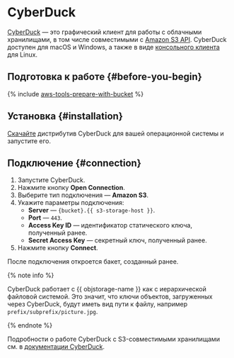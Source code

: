 # CyberDuck

[CyberDuck](https://cyberduck.io/) — это графический клиент для работы с облачными хранилищами, в том числе совместимыми с [Amazon S3 API](../../glossary/s3.md). CyberDuck доступен для macOS и Windows, а также в виде [консольного клиента](https://duck.sh/) для Linux.

## Подготовка к работе {#before-you-begin}

{% include [aws-tools-prepare-with-bucket](../../_includes/aws-tools/aws-tools-prepare-with-bucket.md) %}

## Установка {#installation}

[Скачайте](https://cyberduck.io/download/) дистрибутив CyberDuck для вашей операционной системы и запустите его.

## Подключение {#connection}

1. Запустите CyberDuck.
1. Нажмите кнопку **Open Connection**.
1. Выберите тип подключения — **Amazon S3**.
1. Укажите параметры подключения:
    * **Server** — `{bucket}.{{ s3-storage-host }}`.
    * **Port** — `443`.
    * **Access Key ID** — идентификатор статического ключа, полученный ранее.
    * **Secret Access Key** — секретный ключ, полученный ранее.
1. Нажмите кнопку **Connect**.

После подключения откроется бакет, созданный ранее.

{% note info %}

CyberDuck работает с {{ objstorage-name }} как с иерархической файловой системой. Это значит, что ключи объектов, загруженных через CyberDuck, будут иметь вид пути к файлу, например `prefix/subprefix/picture.jpg`.

{% endnote %}

Подробности о работе CyberDuck с S3-совместимыми хранилищами см. в [документации CyberDuck](https://docs.cyberduck.io/protocols/s3/).

